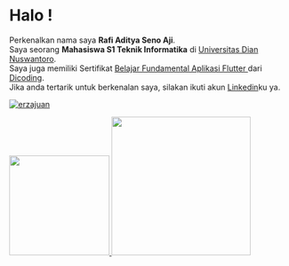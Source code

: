 # Halo ! 
Perkenalkan nama saya **Rafi Aditya Seno Aji**.\
Saya seorang **Mahasiswa S1 Teknik Informatika** di [Universitas Dian Nuswantoro](https://www.dinus.ac.id/).\
Saya juga memiliki Sertifikat  [Belajar Fundamental Aplikasi Flutter ](https://www.dicoding.com/certificates/RVZK1MNLMPD5) dari [Dicoding](https://www.dicoding.com/).\
Jika anda tertarik untuk berkenalan saya, silakan ikuti akun [Linkedin](https://www.linkedin.com/in/rafiadityasenoaji/)ku ya.

<p align="left"> <a href="https://github.com/ryo-ma/github-profile-trophy"><img src="https://github-profile-trophy.vercel.app/?username=erzajuan" alt="erzajuan" /></a> </p>

<p align="left">
<a href="https://github.com/rafiaditya1">
  <img height="180em" src="https://github-readme-stats-eight-theta.vercel.app/api?username=rafiaditya1&show_icons=true&theme=algolia&include_all_commits=true&count_private=true"/>
  <img height="250em" src="https://github-readme-stats-eight-theta.vercel.app/api/top-langs/?username=rafiaditya1&layout=compact&langs_count=8&theme=algolia"/>
</a>
</p>

<!--
**rafiaditya1/rafiaditya1** is a ✨ _special_ ✨ repository because its `README.md` (this file) appears on your GitHub profile.

Here are some ideas to get you started:

- 🔭 I’m currently working on ...
- 🌱 I’m currently learning ...
- 👯 I’m looking to collaborate on ...
- 🤔 I’m looking for help with ...
- 💬 Ask me about ...
- 📫 How to reach me: ...
- 😄 Pronouns: ...
- ⚡ Fun fact: ...
-->
